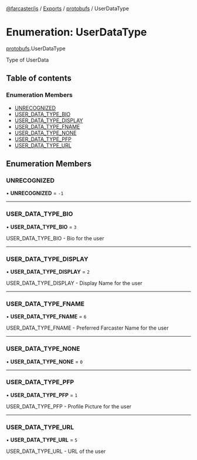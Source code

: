 [@farcaster/js](../README.md) / [Exports](../modules.md) / [protobufs](../modules/protobufs.md) / UserDataType

# Enumeration: UserDataType

[protobufs](../modules/protobufs.md).UserDataType

Type of UserData

## Table of contents

### Enumeration Members

- [UNRECOGNIZED](protobufs.UserDataType.md#unrecognized)
- [USER\_DATA\_TYPE\_BIO](protobufs.UserDataType.md#user_data_type_bio)
- [USER\_DATA\_TYPE\_DISPLAY](protobufs.UserDataType.md#user_data_type_display)
- [USER\_DATA\_TYPE\_FNAME](protobufs.UserDataType.md#user_data_type_fname)
- [USER\_DATA\_TYPE\_NONE](protobufs.UserDataType.md#user_data_type_none)
- [USER\_DATA\_TYPE\_PFP](protobufs.UserDataType.md#user_data_type_pfp)
- [USER\_DATA\_TYPE\_URL](protobufs.UserDataType.md#user_data_type_url)

## Enumeration Members

### UNRECOGNIZED

• **UNRECOGNIZED** = ``-1``

___

### USER\_DATA\_TYPE\_BIO

• **USER\_DATA\_TYPE\_BIO** = ``3``

USER_DATA_TYPE_BIO - Bio for the user

___

### USER\_DATA\_TYPE\_DISPLAY

• **USER\_DATA\_TYPE\_DISPLAY** = ``2``

USER_DATA_TYPE_DISPLAY - Display Name for the user

___

### USER\_DATA\_TYPE\_FNAME

• **USER\_DATA\_TYPE\_FNAME** = ``6``

USER_DATA_TYPE_FNAME - Preferred Farcaster Name for the user

___

### USER\_DATA\_TYPE\_NONE

• **USER\_DATA\_TYPE\_NONE** = ``0``

___

### USER\_DATA\_TYPE\_PFP

• **USER\_DATA\_TYPE\_PFP** = ``1``

USER_DATA_TYPE_PFP - Profile Picture for the user

___

### USER\_DATA\_TYPE\_URL

• **USER\_DATA\_TYPE\_URL** = ``5``

USER_DATA_TYPE_URL - URL of the user
